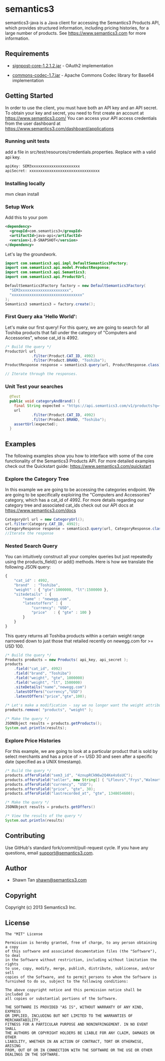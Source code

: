 # semantics3
semantics3-java is a Java client for accessing the Semantics3 Products API, which provides structured information, including pricing histories, for a large number of products.
See https://www.semantics3.com for more information.

## Requirements
* [signpost-core-1.2.1.2.jar](https://oauth-signpost.googlecode.com/files/signpost-core-1.2.1.2.jar) - OAuth2 implementation
  
* [commons-codec-1.7.jar](http://repo1.maven.org/maven2/commons-codec/commons-codec/1.7/commons-codec-1.7.jar) - Apache Commons Codec library for Base64 implementation

## Getting Started

In order to use the client, you must have both an API key and an API secret. To obtain your key and secret, you need to first create an account at
https://www.semantics3.com/
You can access your API access credentials from the user dashboard at https://www.semantics3.com/dashboard/applications

### Running unit tests
add a file in src/test/resources/credentials.properties. Replace with a valid api key.
```java
apiKey: SEM3xxxxxxxxxxxxxxxxxxxxxx
apiSecret: xxxxxxxxxxxxxxxxxxxxxxxxxxxxxxxx
```
### Installing locally 
mvn clean install

### Setup Work

Add this to your pom
```xml
<dependency>
  <groupId>com.semantics3</groupId>
  <artifactId>java-api</artifactId>
  <version>1.0-SNAPSHOT</version>
</dependency>
```

Let's lay the groundwork.

```java
import com.semantics3.api.impl.DefaultSemantics3Factory;
import com.semantics3.api.model.ProductResponse;
import com.semantics3.api.Semantics3;
import com.semantics3.api.ProductUrl;

DefaultSemantics3Factory factory = new DefaultSemantics3Factory(
  "SEM3xxxxxxxxxxxxxxxxxxxxxx", 
  "xxxxxxxxxxxxxxxxxxxxxxxxxxxxxxxx"
);
Semantics3 semantics3 = factory.create();

```

### First Query aka 'Hello World':

Let's make our first query! For this query, we are going to search for all Toshiba products that fall under the category of "Computers and Accessories", whose cat_id is 4992. 

```java
/* Build the query */
ProductUrl url
            .filter(Product.CAT_ID, 4992)
            .filter(Product.BRAND, "Toshiba");
ProductResponse response = semantics3.query(url, ProductResponse.class);

// Iterate through the responses.
```

### Unit Test your searches ###
```java
  @Test
  public void categoryAndBrand() {
    final String expected = "https://api.semantics3.com/v1/products?q={\"cat_id\":4992,\"brand\":\"Toshiba\"}";
    url
            .filter(Product.CAT_ID, 4992)
            .filter(Product.BRAND, "Toshiba");
    assertUrl(expected);
  }  
```

## Examples

The following examples show you how to interface with some of the core functionality of the Semantics3 Products API. For more detailed examples check out the Quickstart guide: https://www.semantics3.com/quickstart

### Explore the Category Tree

In this example we are going to be accessing the categories endpoint. We are going to be specifically exploiring the "Computers and Accessories" category, which has a cat_id of 4992. For more details regarding our category tree and associated cat_ids check out our API docs at https://www.semantics3.com/docs

```java
CategoryUrl url = new CategoryUrl();
url.filter(Category.CAT_ID, 4992);
CategoryResponse response = semantics3.query(url, CategoryResponse.class);
//Iterate the response
```

### Nested Search Query

You can intuitively construct all your complex queries but just repeatedly using the products_field() or add() methods.
Here is how we translate the following JSON query:

```javascript
{
	"cat_id" : 4992, 
	"brand"  : "Toshiba",
	"weight" : { "gte":1000000, "lt":1500000 },
	"sitedetails" : {
		"name" : "newegg.com",
		"latestoffers" : {
			"currency": "USD",
			"price"   : { "gte" : 100 } 
		}
	}
}
```


This query returns all Toshiba products within a certain weight range narrowed down to just those that retailed recently on newegg.com for >= USD 100.

```java
/* Build the query */
Products products = new Products( api_key, api_secret );
products
	.field("cat_id", 4992)
	.field("brand", "Toshiba")
	.field("weight", "gte", 1000000)
	.field("weight", "lt", 1500000)
	.siteDetails("name","newegg.com")
	.latestOffers("currency","USD")
	.latestOffers("price","gte",100);
	
/* Let's make a modification - say we no longer want the weight attribute */
products.remove( "products", "weight" );

/* Make the query */
JSONObject results = products.getProducts();
System.out.println(results);
```


### Explore Price Histories
For this example, we are going to look at a particular product that is sold by select merchants and has a price of >= USD 30 and seen after a specific date (specified as a UNIX timestamp).

```java
/* Build the query */
products.offersField("sem3_id", "4znupRCkN6w2Q4Ke4s6sUC");
products.offersField("seller", new String[] { "LFleurs","Frys","Walmart" });
products.offersField("currency", "USD");
products.offersField("price", "gte", 30);
products.offersField("lastrecorded_at", "gte", 1348654600);

/* Make the query */
JSONObject results = products.getOffers()

/* View the results of the query */
System.out.println(results)
```



## Contributing
Use GitHub's standard fork/commit/pull-request cycle.  If you have any questions, email <support@semantics3.com>.

## Author

* Shawn Tan <shawn@semantics3.com>

## Copyright

Copyright (c) 2013 Semantics3 Inc.

## License

    The "MIT" License
    
    Permission is hereby granted, free of charge, to any person obtaining a copy
    of this software and associated documentation files (the "Software"), to deal
    in the Software without restriction, including without limitation the rights
    to use, copy, modify, merge, publish, distribute, sublicense, and/or sell
    copies of the Software, and to permit persons to whom the Software is
    furnished to do so, subject to the following conditions:
    
    The above copyright notice and this permission notice shall be included in
    all copies or substantial portions of the Software.
    
    THE SOFTWARE IS PROVIDED "AS IS", WITHOUT WARRANTY OF ANY KIND, EXPRESS
    OR IMPLIED, INCLUDING BUT NOT LIMITED TO THE WARRANTIES OF MERCHANTABILITY,
    FITNESS FOR A PARTICULAR PURPOSE AND NONINFRINGEMENT. IN NO EVENT SHALL
    THE AUTHORS OR COPYRIGHT HOLDERS BE LIABLE FOR ANY CLAIM, DAMAGES OR OTHER
    LIABILITY, WHETHER IN AN ACTION OF CONTRACT, TORT OR OTHERWISE, ARISING
    FROM, OUT OF OR IN CONNECTION WITH THE SOFTWARE OR THE USE OR OTHER
    DEALINGS IN THE SOFTWARE.


